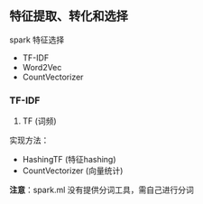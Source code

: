 ## 特征提取、转化和选择

spark 特征选择

- TF-IDF
- Word2Vec
- CountVectorizer

### TF-IDF

1. TF (词频)

实现方法：
- HashingTF (特征hashing)
- CountVectorizer (向量统计)

**注意**：spark.ml 没有提供分词工具，需自己进行分词






